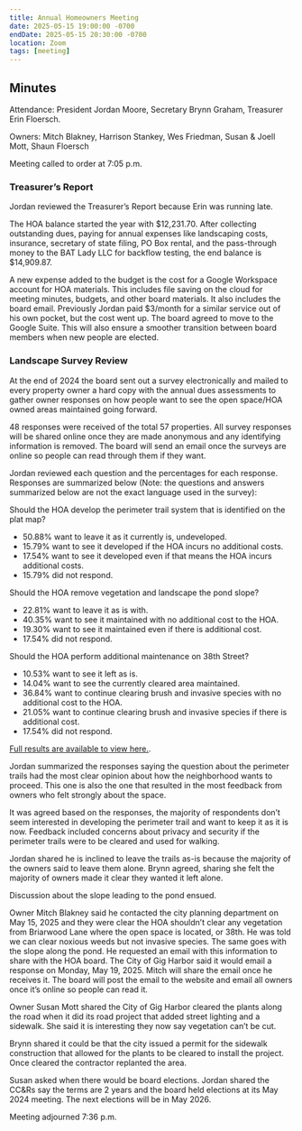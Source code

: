 ```yaml
---
title: Annual Homeowners Meeting
date: 2025-05-15 19:00:00 -0700
endDate: 2025-05-15 20:30:00 -0700
location: Zoom
tags: [meeting]
---
```


## Minutes

Attendance: President Jordan Moore, Secretary Brynn Graham, Treasurer Erin Floersch.

Owners: Mitch Blakney, Harrison Stankey, Wes Friedman, Susan & Joell Mott, Shaun Floersch

Meeting called to order at 7:05 p.m.

### Treasurer’s Report

Jordan reviewed the Treasurer’s Report because Erin was running late.

The HOA balance started the year with $12,231.70. After collecting outstanding dues, paying for annual expenses like landscaping costs, insurance, secretary of state filing, PO Box rental, and the pass-through money to the BAT Lady LLC for backflow testing, the end balance is $14,909.87.

A new expense added to the budget is the cost for a Google Workspace account for HOA materials. This includes file saving on the cloud for meeting minutes, budgets, and other board materials. It also includes the board email. Previously Jordan paid $3/month for a similar service out of his own pocket, but the cost went up. The board agreed to move to the Google Suite. This will also ensure a smoother transition between board members when new people are elected. 

### Landscape Survey Review

At the end of 2024 the board sent out a survey electronically and mailed to every property owner a hard copy with the annual dues assessments to gather owner responses on how people want to see the open space/HOA owned areas maintained going forward.

48 responses were received of the total 57 properties. All survey responses will be shared online once they are made anonymous and any identifying information is removed. The board will send an email once the surveys are online so people can read through them if they want.

Jordan reviewed each question and the percentages for each response. Responses are summarized below (Note: the questions and answers summarized below are not the exact language used in the survey):

Should the HOA develop the perimeter trail system that is identified on the plat map?
* 50.88% want to leave it as it currently is, undeveloped.
* 15.79% want to see it developed if the HOA incurs no additional costs.
* 17.54% want to see it developed even if that means the HOA incurs additional costs.
* 15.79% did not respond.

Should the HOA remove vegetation and landscape the pond slope?
* 22.81% want to leave it as is with.
* 40.35% want to see it maintained with no additional cost to the HOA.
* 19.30% want to see it maintained even if there is additional cost.
* 17.54% did not respond.

Should the HOA perform additional maintenance on 38th Street?
* 10.53% want to see it left as is.
* 14.04% want to see the currently cleared area maintained.
* 36.84% want to continue clearing brush and invasive species with no additional cost to the HOA.
* 21.05% want to continue clearing brush and invasive species if there is additional cost.
* 17.54% did not respond.

[Full results are available to view here.](https://drive.google.com/drive/folders/1ZmK3toCtZo34qbifA87lsettvzHO5aV5?usp=share_link).

Jordan summarized the responses saying the question about the perimeter trails had the most clear opinion about how the neighborhood wants to proceed. This one is also the one that resulted in the most feedback from owners who felt strongly about the space.

It was agreed based on the responses, the majority of respondents don’t seem interested in developing the perimeter trail and want to keep it as it is now. Feedback included concerns about privacy and security if the perimeter trails were to be cleared and used for walking. 

Jordan shared he is inclined to leave the trails as-is because the majority of the owners said to leave them alone. Brynn agreed, sharing she felt the majority of owners made it clear they wanted it left alone.

Discussion about the slope leading to the pond ensued.

Owner Mitch Blakney said he contacted the city planning department on May 15, 2025 and they were clear the HOA shouldn’t clear any vegetation from Briarwood Lane where the open space is located, or 38th. He was told we can clear noxious weeds but not invasive species. The same goes with the slope along the pond. He requested an email with this information to share with the HOA board. The City of Gig Harbor said it would email a response on Monday, May 19, 2025. Mitch will share the email once he receives it. The board will post the email to the website and email all owners once it’s online so people can read it.

Owner Susan Mott shared the City of Gig Harbor cleared the plants along the road when it did its road project that added street lighting and a sidewalk. She said it is interesting they now say vegetation can’t be cut.

Brynn shared it could be that the city issued a permit for the sidewalk construction that allowed for the plants to be cleared to install the project. Once cleared the contractor replanted the area.

Susan asked when there would be board elections. Jordan shared the CC&Rs say the terms are 2 years and the board held elections at its May 2024 meeting. The next elections will be in May 2026.

Meeting adjourned 7:36 p.m.
